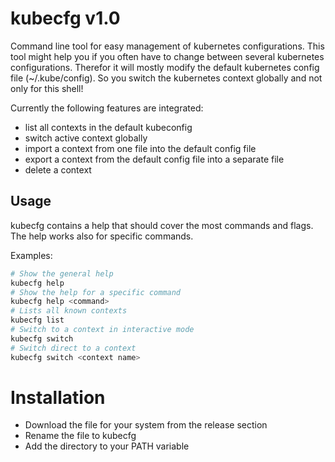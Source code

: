 # kubecfg v1.0
Command line tool for easy management of kubernetes configurations. This tool might help you if you often have to change between several kubernetes configurations. Therefor it will mostly modify the default kubernetes config file (~/.kube/config). So you switch the kubernetes context globally and not only for this shell!

Currently the following features are integrated:

- list all contexts in the default kubeconfig 
- switch active context globally
- import a context from one file into the default config file
- export a context from the default config file into a separate file
- delete a context
## Usage

kubecfg contains a help that should cover the most commands and flags. The help works also for specific commands.

Examples:
```sh
# Show the general help
kubecfg help
# Show the help for a specific command
kubecfg help <command>
# Lists all known contexts
kubecfg list
# Switch to a context in interactive mode
kubecfg switch
# Switch direct to a context
kubecfg switch <context name>
```
# Installation
- Download the file for your system from the release section
- Rename the file to kubecfg
- Add the directory to your PATH variable 

